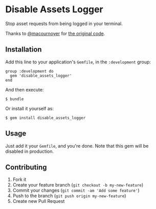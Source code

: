 # Disable Assets Logger

Stop asset requests from being logged in your terminal.

Thanks to [@macournoyer](https://github.com/macournoyer) for [the original code](https://github.com/rails/rails/issues/2639#issuecomment-6591735).

## Installation

Add this line to your application's `Gemfile`, in the `:development` group:

    group :development do
      gem 'disable_assets_logger'
    end

And then execute:

    $ bundle

Or install it yourself as:

    $ gem install disable_assets_logger

## Usage

Just add it your `Gemfile`, and you're done. Note that this gem will be disabled in production.


## Contributing

1. Fork it
2. Create your feature branch (`git checkout -b my-new-feature`)
3. Commit your changes (`git commit -am 'Add some feature'`)
4. Push to the branch (`git push origin my-new-feature`)
5. Create new Pull Request
